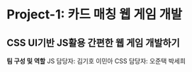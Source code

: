 # Project-1: 카드 매칭 웹 게임 개발
## CSS UI기반 JS활용 간편한 웹 게임 개발하기

**팀 구성 및 역할**
JS 담당자: 김기호 이민아
CSS 담당자: 오준택 박세희
